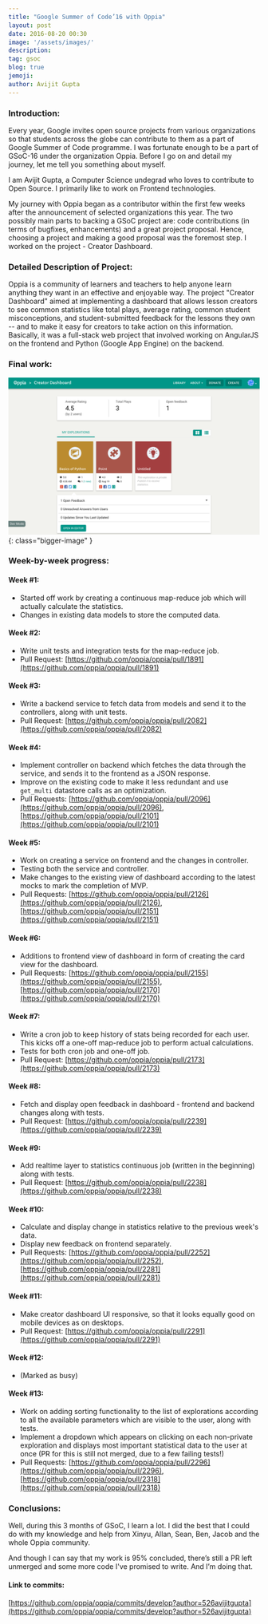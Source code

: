 ```yaml
---
title: "Google Summer of Code’16 with Oppia"
layout: post
date: 2016-08-20 00:30
image: '/assets/images/'
description:
tag: gsoc
blog: true
jemoji:
author: Avijit Gupta
---
```


### Introduction:

Every year, Google invites open source projects from various organizations so that students across the globe can contribute to them as a part of Google Summer of Code programme.
I was fortunate enough to be a part of GSoC-16 under the organization Oppia. Before I go on and detail my journey, let me tell you something about myself.

I am Avijit Gupta, a Computer Science undegrad who loves to contribute to Open Source. I primarily like to work on Frontend technologies.

My journey with Oppia began as a contributor within the first few weeks after the announcement of selected organizations this year.
The two possibly main parts to backing a GSoC project are: code contributions (in terms of bugfixes, enhancements) and a great project proposal.
Hence, choosing a project and making a good proposal was the foremost step. I worked on the project - Creator Dashboard.


### Detailed Description of Project:

Oppia is a community of learners and teachers to help anyone learn anything they want in an effective and enjoyable way.
The project "Creator Dashboard" aimed at implementing a dashboard that allows lesson creators to see common statistics like total plays, average rating, common student misconceptions,
and student-submitted feedback for the lessons they own -- and to make it easy for creators to take action on this information.
Basically, it was a full-stack web project that involved working on AngularJS on the frontend and Python (Google App Engine) on the backend.

### Final work:
![Markdowm Image][1]{: class="bigger-image" }

### Week-by-week progress:

#### Week #1:
* Started off work by creating a continuous map-reduce job which will actually calculate the statistics.
* Changes in existing data models to store the computed data.

#### Week #2:
* Write unit tests and integration tests for the map-reduce job.
* Pull Request: [https://github.com/oppia/oppia/pull/1891](https://github.com/oppia/oppia/pull/1891)

#### Week #3:
* Write a backend service to fetch data from models and send it to the controllers, along with unit tests.
* Pull Request: [https://github.com/oppia/oppia/pull/2082](https://github.com/oppia/oppia/pull/2082)

#### Week #4:
* Implement controller on backend which fetches the data through the service, and sends it to the frontend as a JSON response.
* Improve on the existing code to make it less redundant and use `get_multi` datastore calls as an optimization.
* Pull Requests: [https://github.com/oppia/oppia/pull/2096](https://github.com/oppia/oppia/pull/2096), [https://github.com/oppia/oppia/pull/2101](https://github.com/oppia/oppia/pull/2101)

#### Week #5:
* Work on creating a service on frontend and the changes in controller.
* Testing both the service and controller.
* Make changes to the existing view of dashboard according to the latest mocks to mark the completion of MVP.
* Pull Requests: [https://github.com/oppia/oppia/pull/2126](https://github.com/oppia/oppia/pull/2126), [https://github.com/oppia/oppia/pull/2151](https://github.com/oppia/oppia/pull/2151)

#### Week #6:
* Additions to frontend view of dashboard in form of creating the card view for the dashboard.
* Pull Requests: [https://github.com/oppia/oppia/pull/2155](https://github.com/oppia/oppia/pull/2155), [https://github.com/oppia/oppia/pull/2170](https://github.com/oppia/oppia/pull/2170)

#### Week #7:
* Write a cron job to keep history of stats being recorded for each user. This kicks off a one-off map-reduce job to perform actual calculations.
* Tests for both cron job and one-off job.
* Pull Request: [https://github.com/oppia/oppia/pull/2173](https://github.com/oppia/oppia/pull/2173)

#### Week #8:
* Fetch and display open feedback in dashboard - frontend and backend changes along with tests.
* Pull Request: [https://github.com/oppia/oppia/pull/2239](https://github.com/oppia/oppia/pull/2239)

#### Week #9:
* Add realtime layer to statistics continuous job (written in the beginning) along with tests.
* Pull Request: [https://github.com/oppia/oppia/pull/2238](https://github.com/oppia/oppia/pull/2238)

#### Week #10:
* Calculate and display change in statistics relative to the previous week's data.
* Display new feedback on frontend separately.
* Pull Requests: [https://github.com/oppia/oppia/pull/2252](https://github.com/oppia/oppia/pull/2252), [https://github.com/oppia/oppia/pull/2281](https://github.com/oppia/oppia/pull/2281)

#### Week #11:
* Make creator dashboard UI responsive, so that it looks equally good on mobile devices as on desktops.
* Pull Request: [https://github.com/oppia/oppia/pull/2291](https://github.com/oppia/oppia/pull/2291)

#### Week #12:
* (Marked as busy)

#### Week #13:
* Work on adding sorting functionality to the list of explorations according to all the available parameters which are visible to the user, along with tests.
* Implement a dropdown which appears on clicking on each non-private exploration and displays most important statistical data to the user at once (PR for this is still not merged, due to a few failing tests!)
* Pull Requests: [https://github.com/oppia/oppia/pull/2296](https://github.com/oppia/oppia/pull/2296), [https://github.com/oppia/oppia/pull/2318](https://github.com/oppia/oppia/pull/2318)

### Conclusions:
Well, during this 3 months of GSoC, I learn a lot. I did the best that I could do with my knowledge and help from Xinyu, Allan, Sean, Ben, Jacob and the whole Oppia community.

And though I can say that my work is 95% concluded, there’s still a PR left unmerged and some more code I've promised to write. And I’m doing that.

#### Link to commits:

[https://github.com/oppia/oppia/commits/develop?author=526avijitgupta](https://github.com/oppia/oppia/commits/develop?author=526avijitgupta)


[1]: https://github.com/526avijitgupta/526avijitgupta.github.io/raw/master/assets/images/dashboard.png